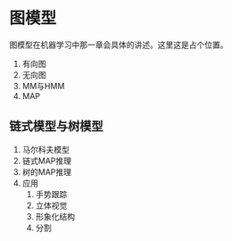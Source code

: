 # 图模型
图模型在机器学习中那一章会具体的讲述。这里这是占个位置。

1. 有向图
2. 无向图
3. MM与HMM
4. MAP

## 链式模型与树模型
1. 马尔科夫模型
2. 链式MAP推理
3. 树的MAP推理
4. 应用
   1. 手势跟踪
   2. 立体视觉
   3. 形象化结构
   4. 分割
   







